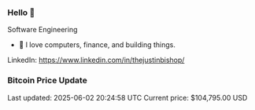 ### Hello 🤙  

Software Engineering

- 🔭 I love computers, finance, and building things.
  
LinkedIn: https://www.linkedin.com/in/thejustinbishop/  























































































































































































































































































































































































































































































































































































































### Bitcoin Price Update
Last updated: 2025-06-02 20:24:58 UTC
Current price: $104,795.00 USD
